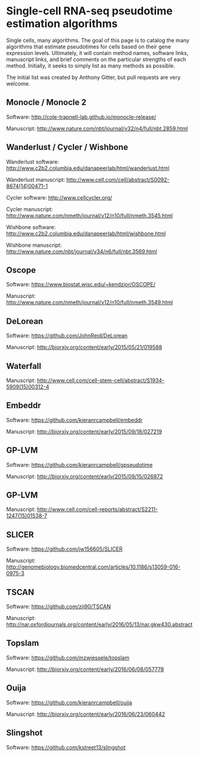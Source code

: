 # Single-cell RNA-seq pseudotime estimation algorithms

Single cells, many algorithms.  The goal of this page is to catalog the many
algorithms that estimate pseudotimes for cells based on their gene expression
levels.  Ultimately, it will contain method names, software links, manuscript
links, and brief comments on the particular strengths of each method.
Initially, it seeks to simply list as many methods as possible.

The initial list was created by Anthony Gitter, but pull requests are very welcome.

## Monocle / Monocle 2
Software: http://cole-trapnell-lab.github.io/monocle-release/

Manuscript: http://www.nature.com/nbt/journal/v32/n4/full/nbt.2859.html

## Wanderlust / Cycler / Wishbone
Wanderlust software: http://www.c2b2.columbia.edu/danapeerlab/html/wanderlust.html

Wanderlust manuscript: http://www.cell.com/cell/abstract/S0092-8674(14)00471-1

Cycler software: http://www.cellcycler.org/

Cycler manuscript: http://www.nature.com/nmeth/journal/v12/n10/full/nmeth.3545.html

Wishbone software: http://www.c2b2.columbia.edu/danapeerlab/html/wishbone.html

Wishbone manuscript: http://www.nature.com/nbt/journal/v34/n6/full/nbt.3569.html

## Oscope
Software: https://www.biostat.wisc.edu/~kendzior/OSCOPE/

Manuscript: http://www.nature.com/nmeth/journal/v12/n10/full/nmeth.3549.html

## DeLorean
Software: https://github.com/JohnReid/DeLorean

Manuscript: http://biorxiv.org/content/early/2015/05/21/019588

## Waterfall
Manuscript: http://www.cell.com/cell-stem-cell/abstract/S1934-5909(15)00312-4

## Embeddr
Software: https://github.com/kieranrcampbell/embeddr

Manuscript: http://biorxiv.org/content/early/2015/09/18/027219

## GP-LVM
Software: https://github.com/kieranrcampbell/gpseudotime

Manuscript: http://biorxiv.org/content/early/2015/09/15/026872

## GP-LVM
Manuscript: http://www.cell.com/cell-reports/abstract/S2211-1247(15)01538-7

## SLICER
Software: https://github.com/jw156605/SLICER

Manuscript: http://genomebiology.biomedcentral.com/articles/10.1186/s13059-016-0975-3

## TSCAN
Software: https://github.com/zji90/TSCAN

Manuscript: http://nar.oxfordjournals.org/content/early/2016/05/13/nar.gkw430.abstract

## Topslam
Software: https://github.com/mzwiessele/topslam

Manuscript: http://biorxiv.org/content/early/2016/06/08/057778

## Ouija
Software: https://github.com/kieranrcampbell/ouija

Manuscript: http://biorxiv.org/content/early/2016/06/23/060442

## Slingshot
Software: https://github.com/kstreet13/slingshot
